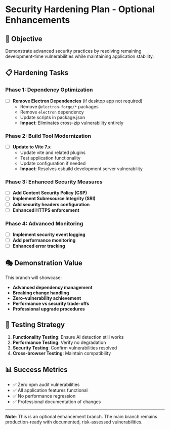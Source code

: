 # Security Hardening Plan - Optional Enhancements

## 🎯 **Objective**
Demonstrate advanced security practices by resolving remaining development-time vulnerabilities while maintaining application stability.

## 📋 **Hardening Tasks**

### **Phase 1: Dependency Optimization**
- [ ] **Remove Electron Dependencies** (if desktop app not required)
  - Remove `@electron-forge/*` packages
  - Remove `electron` dependency  
  - Update scripts in package.json
  - **Impact**: Eliminates cross-zip vulnerability entirely

### **Phase 2: Build Tool Modernization**
- [ ] **Update to Vite 7.x**
  - Update vite and related plugins
  - Test application functionality
  - Update configuration if needed
  - **Impact**: Resolves esbuild development server vulnerability

### **Phase 3: Enhanced Security Measures**
- [ ] **Add Content Security Policy (CSP)**
- [ ] **Implement Subresource Integrity (SRI)**
- [ ] **Add security headers configuration**
- [ ] **Enhanced HTTPS enforcement**

### **Phase 4: Advanced Monitoring**
- [ ] **Implement security event logging**
- [ ] **Add performance monitoring**
- [ ] **Enhanced error tracking**

## 🎭 **Demonstration Value**

This branch will showcase:
- **Advanced dependency management**
- **Breaking change handling**
- **Zero-vulnerability achievement**
- **Performance vs security trade-offs**
- **Professional upgrade procedures**

## 🔄 **Testing Strategy**

1. **Functionality Testing**: Ensure AI detection still works
2. **Performance Testing**: Verify no degradation
3. **Security Testing**: Confirm vulnerabilities resolved
4. **Cross-browser Testing**: Maintain compatibility

## 📊 **Success Metrics**

- ✅ Zero npm audit vulnerabilities
- ✅ All application features functional
- ✅ No performance regression
- ✅ Professional documentation of changes

---

**Note**: This is an optional enhancement branch. The main branch remains production-ready with documented, risk-assessed vulnerabilities.